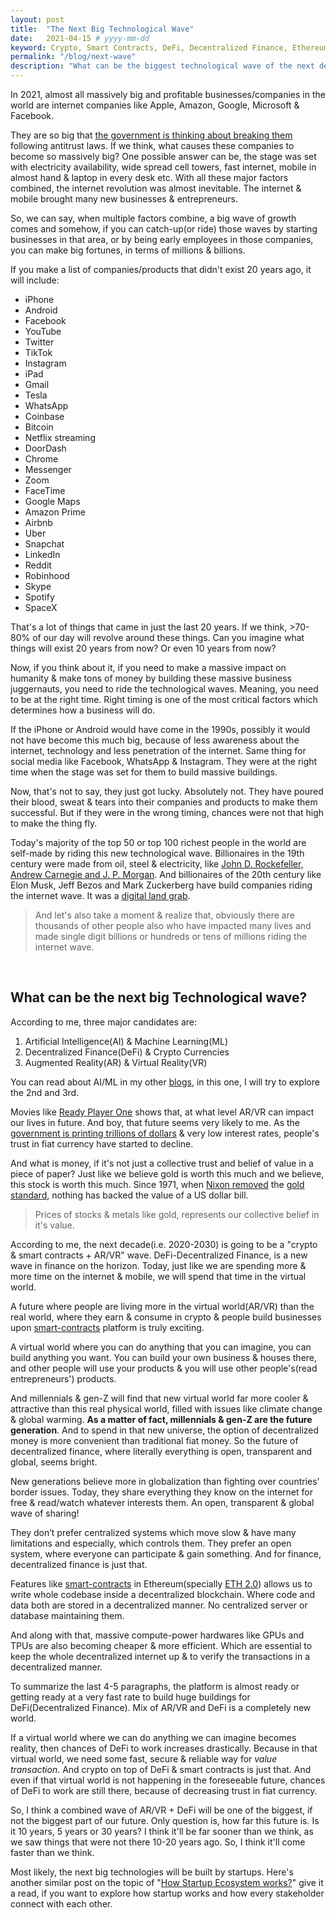 ```yaml
---
layout: post
title:  "The Next Big Technological Wave"
date:   2021-04-15 # yyyy-mm-dd
keyword: Crypto, Smart Contracts, DeFi, Decentralized Finance, Ethereum, Blockchain, AR/VR    
permalink: "/blog/next-wave"
description: "What can be the biggest technological wave of the next decade?"
---
```


In 2021, almost all massively big and profitable businesses/companies in the world are internet companies like Apple, Amazon, Google, Microsoft & Facebook.

They are so big that [the government is thinking about breaking them](https://www.nytimes.com/2020/12/20/technology/antitrust-case-google-facebook.html) following antitrust laws.
If we think, what causes these companies to become so massively big?
One possible answer can be, the stage was set with electricity availability, wide spread cell towers, fast internet, mobile in almost hand & laptop in every desk etc.
With all these major factors combined, the internet revolution was almost inevitable. The internet & mobile brought many new businesses & entrepreneurs.

So, we can say, when multiple factors combine, a big wave of growth comes and somehow, if you can catch-up(or ride) those waves by starting businesses in that area, or by being early employees in those companies, you can make big fortunes, in terms of millions & billions.

If you make a list of companies/products that didn't exist 20 years ago, it will include:
- iPhone
- Android
- Facebook
- YouTube
- Twitter
- TikTok
- Instagram
- iPad
- Gmail
- Tesla
- WhatsApp
- Coinbase
- Bitcoin
- Netflix streaming
- DoorDash
- Chrome
- Messenger
- Zoom
- FaceTime
- Google Maps
- Amazon Prime
- Airbnb
- Uber
- Snapchat
- LinkedIn
- Reddit
- Robinhood
- Skype
- Spotify
- SpaceX

That's a lot of things that came in just the last 20 years. If we think, >70-80% of our day will revolve around these things.
Can you imagine what things will exist 20 years from now? Or even 10 years from now?

Now, if you think about it, if you need to make a massive impact on humanity & make tons of money by building these massive business juggernauts, you need to ride the technological waves.
Meaning, you need to be at the right time. Right timing is one of the most critical factors which determines how a business will do.

If the iPhone or Android would have come in the 1990s, possibly it would not have become this much big, because of less awareness about the internet, technology and less penetration of the internet.
Same thing for social media like Facebook, WhatsApp & Instagram. They were at the right time when the stage was set for them to build massive buildings.

Now, that's not to say, they just got lucky. Absolutely not. They have poured their blood, sweat & tears into their companies and products to make them successful.
But if they were in the wrong timing, chances were not that high to make the thing fly.

Today's majority of the top 50 or top 100 richest people in the world are self-made by riding this new technological wave.
Billionaires in the 19th century were made from oil, steel & electricity, like [John D. Rockefeller, Andrew Carnegie and J. P. Morgan](https://en.wikipedia.org/wiki/The_Men_Who_Built_America).
And billionaires of the 20th century like Elon Musk, Jeff Bezos and Mark Zuckerberg have build companies riding the internet wave. It was a [digital land grab](https://www.technologyreview.com/2000/03/01/236418/digital-land-grab/). 

> And let's also take a moment & realize that, obviously there are thousands of other people also who have impacted many lives and made single digit billions or hundreds or tens of millions riding the internet wave.

<br/>

## What can be the next big Technological wave?

According to me, three major candidates are:
1. Artificial Intelligence(AI) & Machine Learning(ML)
2. Decentralized Finance(DeFi) & Crypto Currencies
3. Augmented Reality(AR) & Virtual Reality(VR)

You can read about AI/ML in my other [blogs](https://prashantkikani.com/blog/), in this one, I will try to explore the 2nd and 3rd.

Movies like [Ready Player One](https://en.wikipedia.org/wiki/Ready_Player_One_(film)) shows that, at what level AR/VR can impact our lives in future. And boy, that future seems very likely to me.
As the [government is printing trillions of dollars](https://www.usatoday.com/in-depth/money/2020/05/12/coronavirushow-u-s-printing-dollars-save-economy-during-crisis-fed/3038117001/) & very low interest rates, people's trust in fiat currency have started to decline.

And what is money, if it's not just a collective trust and belief of value in a piece of paper? Just like we believe gold is worth this much and we believe, this stock is worth this much. Since 1971, when [Nixon removed](https://en.wikipedia.org/wiki/Nixon_shock) the [gold standard](https://en.wikipedia.org/wiki/Gold_standard), nothing has backed the value of a US dollar bill.

> Prices of stocks & metals like gold, represents our collective belief in it's value.

According to me, the next decade(i.e. 2020-2030) is going to be a "crypto & smart contracts + AR/VR" wave. DeFi-Decentralized Finance, is a new wave in finance on the horizon. Today, just like we are spending more & more time on the internet & mobile, we will spend that time in the virtual world.

A future where people are living more in the virtual world(AR/VR) than the real world, where they earn & consume in crypto & people build businesses upon [smart-contracts](https://ethereum.org/en/developers/docs/smart-contracts/) platform is truly exciting.

A virtual world where you can do anything that you can imagine, you can build anything you want. You can build your own business & houses there, and other people will use your products & you will use other people's(read entrepreneurs') products.

And millennials & gen-Z will find that new virtual world far more cooler & attractive than this real physical world, filled with issues like climate change & global warming. <b>As a matter of fact, millennials & gen-Z are the future generation</b>.
And to spend in that new universe, the option of decentralized money is more convenient than traditional fiat money. So the future of decentralized finance, where literally everything is open, transparent and global, seems bright.

New generations believe more in globalization than fighting over countries' border issues. Today, they share everything they know on the internet for free & read/watch whatever interests them. An open, transparent & global wave of sharing!

They don’t prefer centralized systems which move slow & have many limitations and especially, which controls them. They prefer an open system, where everyone can participate & gain something. And for finance, decentralized finance is just that.

Features like [smart-contracts](https://ethereum.org/en/developers/docs/smart-contracts/) in Ethereum(specially [ETH 2.0](https://ethereum.org/en/eth2/)) allows us to write whole codebase inside a decentralized blockchain. Where code and data both are stored in a decentralized manner. No centralized server or database maintaining them.

And along with that, massive compute-power hardwares like GPUs and TPUs are also becoming cheaper & more efficient. Which are essential to keep the whole decentralized internet up & to verify the transactions in a decentralized manner.

To summarize the last 4-5 paragraphs, the platform is almost ready or getting ready at a very fast rate to build huge buildings for DeFi(Decentralized Finance). Mix of AR/VR and DeFi is a completely new world. 

If a virtual world where we can do anything we can imagine becomes reality, then chances of DeFi to work increases drastically.
Because in that virtual world, we need some fast, secure & reliable way for <i>value transaction</i>. And crypto on top of DeFi & smart contracts is just that. And even if that virtual world is not happening in the foreseeable future, chances of DeFi to work are still there, because of decreasing trust in fiat currency.

So, I think a combined wave of AR/VR + DeFi will be one of the biggest, if not the biggest part of our future. Only question is, how far this future is. Is it 10 years, 5 years or 30 years?
I think it'll be far sooner than we think, as we saw things that were not there 10-20 years ago. So, I think it'll come faster than we think.

Most likely, the next big technologies will be built by startups. Here's another similar post on the topic of "[How Startup Ecosystem works?](https://prashantkikani.com/blog/startup-ecosystem)" give it a read, if you want to explore how startup works and how every stakeholder connect with each other. 

